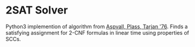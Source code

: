 # 2SAT Solver

Python3 implemention of algorithm from [Aspvall, Plass, Tarjan '76](http://www.math.ucsd.edu/~sbuss/CourseWeb/Math268_2007WS/2SAT.pdf). Finds a satisfying assignment for 2-CNF formulas in linear time using properties of SCCs.
